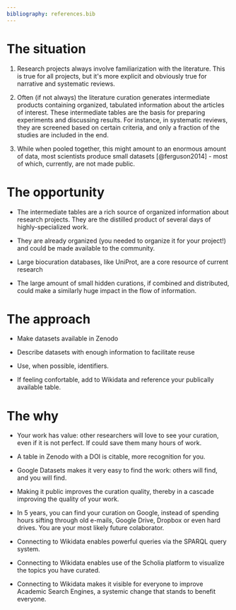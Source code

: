 ```yaml
---
bibliography: references.bib
---
```


# The situation

1.  Research projects always involve familiarization with the literature. This is true for all projects, but it's more explicit and obviously true for narrative and systematic reviews.

2.  Often (if not always) the literature curation generates intermediate products containing organized, tabulated information about the articles of interest. These intermediate tables are the basis for preparing experiments and discussing results. For instance, in systematic reviews, they are screened based on certain criteria, and only a fraction of the studies are included in the end.

3.  While when pooled together, this might amount to an enormous amount of data, most scientists produce small datasets [@ferguson2014] - most of which, currently, are not made public.

# The opportunity

- The intermediate tables are a rich source of organized information about research projects.
They are the distilled product of several days of highly-specialized work. 

- They are already organized (you needed to organize it for your project!) and could be made available to the community. 

- Large biocuration  databases, like UniProt, are a core resource of current research 

- The large amount of small hidden curations, if combined and distributed, could make a similarly huge impact in the flow of information. 

# The approach

- Make datasets available in Zenodo

- Describe datasets with enough information to facilitate reuse

- Use, when possible, identifiers.

- If feeling confortable, add to Wikidata and reference your publically available table.

# The why

- Your work has value: other researchers will love to see your curation, even if it is not perfect. If could save them many hours of work. 

- A table in Zenodo with a DOI is citable, more recognition for you. 

- Google Datasets makes it very easy to find the work: others will find, and you will find.

- Making it public improves the curation quality, thereby in a cascade improving the quality of your work. 

- In 5 years, you can find your curation on Google, instead of spending hours sifting through old e-mails, Google Drive, Dropbox or even hard drives. 
You are your most likely future colaborator. 

- Connecting to Wikidata enables powerful queries via the SPARQL query system. 

- Connecting to Wikidata enables use of the Scholia platform to visualize the topics you have curated.

- Connecting to Wikidata makes it visible for everyone to improve Academic Search Engines, a systemic change that stands to benefit everyone. 
 
